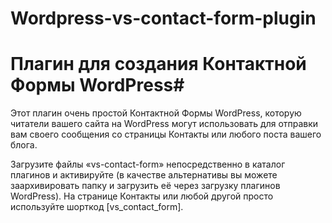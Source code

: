 # Wordpress-vs-contact-form-plugin
# Плагин для создания Контактной Формы  WordPress#

Этот плагин очень простой Контактной Формы WordPress, которую читатели вашего сайта на WordPress могут использовать для отправки вам своего сообщения со страницы Контакты или любого поста вашего блога.

Загрузите файлы «vs-contact-form» непосредственно в каталог плагинов и активируйте (в качестве альтернативы вы можете заархивировать папку и загрузить её через загрузку плагинов WordPress). На странице Контакты или любой другой просто используйте шорткод [vs_contact_form].
